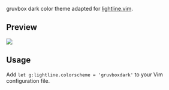 gruvbox dark color theme adapted for [lightline.vim](https://github.com/itchyny/lightline.vim). 

## Preview

<img src="https://i.imgur.com/SN59tJL.png" />

## Usage

Add `let g:lightline.colorscheme = 'gruvboxdark'` to your Vim configuration file.
